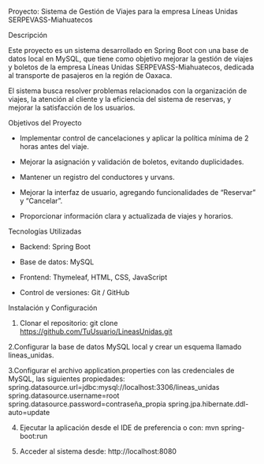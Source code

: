 Proyecto: Sistema de Gestión de Viajes para la empresa Líneas Unidas SERPEVASS-Miahuatecos

Descripción

Este proyecto es un sistema desarrollado en Spring Boot con una base de datos local en MySQL, que tiene como objetivo mejorar la gestión de viajes y boletos de la empresa Líneas Unidas SERPEVASS-Miahuatecos, dedicada al transporte de pasajeros  en la región de Oaxaca.

El sistema busca resolver problemas relacionados con la organización de viajes, la atención al cliente y la eficiencia del sistema de reservas, y mejorar la satisfacción de los usuarios.

Objetivos del Proyecto

- Implementar control de cancelaciones y aplicar la política mínima de 2 horas antes del viaje.

- Mejorar la asignación y validación de boletos, evitando duplicidades.

- Mantener un registro del conductores y urvans.

- Mejorar la interfaz de usuario, agregando funcionalidades de “Reservar” y “Cancelar”.

- Proporcionar información clara y actualizada de viajes y horarios.


Tecnologías Utilizadas

- Backend: Spring Boot

- Base de datos: MySQL

- Frontend: Thymeleaf, HTML, CSS, JavaScript

- Control de versiones: Git / GitHub



Instalación y Configuración

1. Clonar el repositorio:
git clone https://github.com/TuUsuario/LineasUnidas.git

2.Configurar la base de datos MySQL local y crear un esquema llamado lineas_unidas.

3.Configurar el archivo application.properties con las credenciales de MySQL, las siguientes propiedades:
spring.datasource.url=jdbc:mysql://localhost:3306/lineas_unidas
spring.datasource.username=root
spring.datasource.password=contraseña_propia
spring.jpa.hibernate.ddl-auto=update

4. Ejecutar la aplicación desde el IDE de preferencia o con:
mvn spring-boot:run

5. Acceder al sistema desde:
http://localhost:8080














